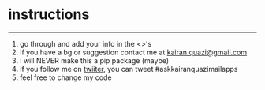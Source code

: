 # instructions
____________________________________________________________________________________________________________________________________________
1. go through and add your info in the <>'s
2. if you have a bg or suggestion contact me at kairan.quazi@gmail.com
3. i will NEVER make this a pip package (maybe)
4. if you follow me on <a href='twitter.com/kairanquazi1'>twiiter</a>, you can tweet #askkairanquazimailapps
5. feel free to change my code
